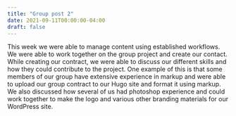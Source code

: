 ```yaml
---
title: "Group post 2"
date: 2021-09-11T00:00:00-04:00
draft: false
---
```


This week we were able to manage content using established workflows. We were able to work together on the group project and create our contact. While creating our contract, we were able to discuss our different skills and how they could contribute to the project. One example of this is that some members of our group have extensive experience in markup and were able to upload our group contract to our Hugo site and format it using markup. We also discussed how several of us had photoshop experience and could work together to make the logo and various other branding materials for our WordPress site. 
